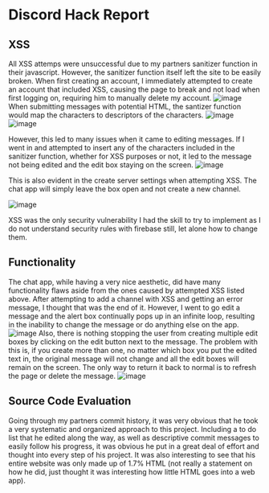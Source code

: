 # Discord Hack Report
## XSS

All XSS attemps were unsuccessful due to my partners sanitizer function in their javascript. However, the sanitizer function itself left the site to be easily broken. When first creating an account, I immediately attempted to create an account that included XSS, causing the page to break and not load when first logging on, requiring him to manually delete my account.
![image](https://user-images.githubusercontent.com/65139765/139789533-ade280c6-8b8e-4a17-8897-987cda10aa6c.png)
When submitting messages with potential HTML, the santizer function would map the characters to descriptors of the characters.
![image](https://user-images.githubusercontent.com/65139765/139789755-d0c4e3c1-afb8-43da-ad01-057c37d70e2e.png)
![image](https://user-images.githubusercontent.com/65139765/139789782-6bb6c673-2648-406d-a5ec-64bf61c10576.png)

However, this led to many issues when it came to editing messages. If I went in and attempted to insert any of the characters included in the sanitizer function, whether for XSS purposes or not, it led to the message not being edited and the edit box staying on the screen.
![image](https://user-images.githubusercontent.com/65139765/139789865-d38f4dc6-462d-4862-b7d9-d696bd6d288a.png)

This is also evident in the create server settings when attempting XSS. The chat app will simply leave the box open and not create a new channel.

![image](https://user-images.githubusercontent.com/65139765/139790028-4b94bd88-644a-46f3-9da3-e86baf740d54.png)

XSS was the only security vulnerability I had the skill to try to implement as I do not understand security rules with firebase still, let alone how to change them.

## Functionality

The chat app, while having a very nice aesthetic, did have many functionality flaws aside from the ones caused by attempted XSS listed above. After attempting to add a channel with XSS and getting an error message, I thought that was the end of it. However, I went to go edit a message and the alert box continually pops up in an infinite loop, resulting in the inability to change the message or do anything else on the app.
![image](https://user-images.githubusercontent.com/65139765/139790418-d333cf27-ac0d-4719-be07-bce6fd775dc0.png)
Also, there is nothing stopping the user from creating multiple edit boxes by clicking on the edit button next to the message. The problem with this is, if you create more than one, no matter which box you put the edited text in, the original message will not change and all the edit boxes will remain on the screen. The only way to return it back to normal is to refresh the page or delete the message.
![image](https://user-images.githubusercontent.com/65139765/139790924-5fff2e8d-e1de-4276-813e-57ff2fd03714.png)

## Source Code Evaluation

Going through my partners commit history, it was very obvious that he took a very systematic and organized approach to this project. Including a to do list that he edited along the way, as well as descriptive commit messages to easily follow his progress, it was obvious he put in a great deal of effort and thought into every step of his project. It was 
also interesting to see that his entire website was only made up of 1.7% HTML (not really a statement on how he did, just thought it was interesting how little HTML goes into a web app).
